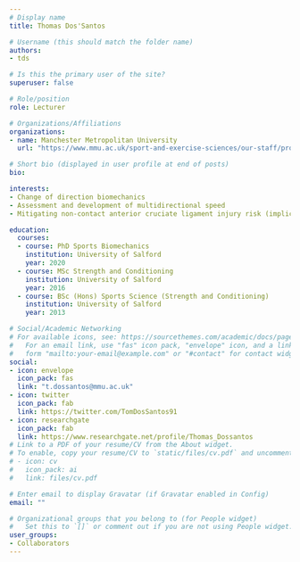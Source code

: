 ```yaml
---
# Display name
title: Thomas Dos'Santos

# Username (this should match the folder name)
authors:
- tds

# Is this the primary user of the site?
superuser: false

# Role/position
role: Lecturer

# Organizations/Affiliations
organizations:
- name: Manchester Metropolitan University
  url: "https://www.mmu.ac.uk/sport-and-exercise-sciences/our-staff/profile/index.php?id=4771"

# Short bio (displayed in user profile at end of posts)
bio: 

interests:
- Change of direction biomechanics
- Assessment and development of multidirectional speed
- Mitigating non-contact anterior cruciate ligament injury risk (implications for screening and intervention)

education:
  courses:
  - course: PhD Sports Biomechanics
    institution: University of Salford
    year: 2020
  - course: MSc Strength and Conditioning
    institution: University of Salford
    year: 2016
  - course: BSc (Hons) Sports Science (Strength and Conditioning)
    institution: University of Salford
    year: 2013

# Social/Academic Networking
# For available icons, see: https://sourcethemes.com/academic/docs/page-builder/#icons
#   For an email link, use "fas" icon pack, "envelope" icon, and a link in the
#   form "mailto:your-email@example.com" or "#contact" for contact widget.
social:
- icon: envelope
  icon_pack: fas
  link: "t.dossantos@mmu.ac.uk"
- icon: twitter
  icon_pack: fab
  link: https://twitter.com/TomDosSantos91
- icon: researchgate
  icon_pack: fab
  link: https://www.researchgate.net/profile/Thomas_Dossantos
# Link to a PDF of your resume/CV from the About widget.
# To enable, copy your resume/CV to `static/files/cv.pdf` and uncomment the lines below.
# - icon: cv
#   icon_pack: ai
#   link: files/cv.pdf

# Enter email to display Gravatar (if Gravatar enabled in Config)
email: ""

# Organizational groups that you belong to (for People widget)
#   Set this to `[]` or comment out if you are not using People widget.
user_groups:
- Collaborators
---
```

